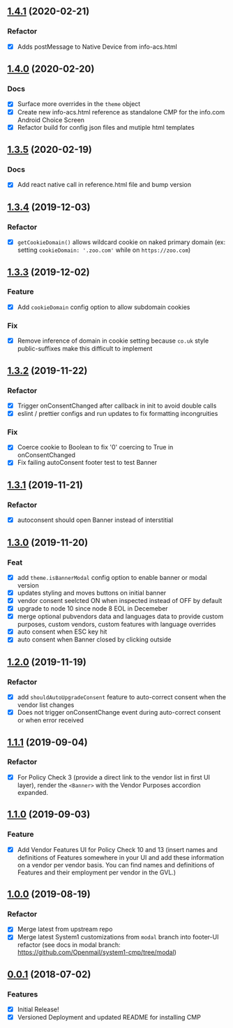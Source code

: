 <a name="1.4.1"></a>

## [1.4.1](https://github.com/openmail/system1-cmp/compare/v1.4.0...v1.4.1) (2020-02-21)

### Refactor

- [x] Adds postMessage to Native Device from info-acs.html

<a name="1.4.0"></a>

## [1.4.0](https://github.com/openmail/system1-cmp/compare/v1.3.5...v1.4.0) (2020-02-20)

### Docs

- [x] Surface more overrides in the `theme` object
- [x] Create new info-acs.html reference as standalone CMP for the info.com Android Choice Screen
- [x] Refactor build for config json files and mutiple html templates

<a name="1.3.5"></a>

## [1.3.5](https://github.com/openmail/system1-cmp/compare/v1.3.4...v1.3.5) (2020-02-19)

### Docs

- [x] Add react native call in reference.html file and bump version

<a name="1.3.4"></a>

## [1.3.4](https://github.com/openmail/system1-cmp/compare/v1.3.3...v1.3.4) (2019-12-03)

### Refactor

- [x] `getCookieDomain()` allows wildcard cookie on naked primary domain (ex: setting `cookieDomain: '.zoo.com'` while on `https://zoo.com`)

<a name="1.3.3"></a>

## [1.3.3](https://github.com/openmail/system1-cmp/compare/v1.3.2...v1.3.3) (2019-12-02)

### Feature

- [x] Add `cookieDomain` config option to allow subdomain cookies

### Fix

- [x] Remove inference of domain in cookie setting because `co.uk` style public-suffixes make this difficult to implement

<a name="1.3.2"></a>

## [1.3.2](https://github.com/openmail/system1-cmp/compare/v1.3.1...v1.3.2) (2019-11-22)

### Refactor

- [x] Trigger onConsentChanged after callback in init to avoid double calls
- [x] eslint / prettier configs and run updates to fix formatting incongruities

### Fix

- [x] Coerce cookie to Boolean to fix '0' coercing to True in onConsentChanged
- [x] Fix failing autoConsent footer test to test Banner

<a name="1.3.1"></a>

## [1.3.1](https://github.com/openmail/system1-cmp/compare/v1.3.0...v1.3.1) (2019-11-21)

### Refactor

- [x] autoconsent should open Banner instead of interstitial

<a name="1.3.0"></a>

## [1.3.0](https://github.com/openmail/system1-cmp/compare/v1.2.0...v1.3.0) (2019-11-20)

### Feat

- [x] add `theme.isBannerModal` config option to enable banner or modal version
- [x] updates styling and moves buttons on initial banner
- [x] vendor consent seelcted ON when inspected instead of OFF by default
- [x] upgrade to node 10 since node 8 EOL in Decemeber
- [x] merge optional pubvendors data and languages data to provide custom purposes, custom vendors, custom features with language overrides
- [x] auto consent when ESC key hit
- [x] auto consent when Banner closed by clicking outside

<a name="1.2.0"></a>

## [1.2.0](https://github.com/openmail/system1-cmp/compare/v1.1.1...v1.2.0) (2019-11-19)

### Refactor

- [x] add `shouldAutoUpgradeConsent` feature to auto-correct consent when the vendor list changes
- [x] Does not trigger onConsentChange event during auto-correct consent or when error received

<a name="1.1.1"></a>

## [1.1.1](https://github.com/openmail/system1-cmp/compare/v1.1.0...v1.1.1) (2019-09-04)

### Refactor

- [x] For Policy Check 3 (provide a direct link to the vendor list in first UI layer), render the `<Banner>` with the Vendor Purposes accordion expanded.

<a name="1.1.0"></a>

## [1.1.0](https://github.com/openmail/system1-cmp/compare/v1.0.0...v1.1.0) (2019-09-03)

### Feature

- [x] Add Vendor Features UI for Policy Check 10 and 13 (insert names and definitions of Features somewhere in your UI and add these information on a vendor per vendor basis. You can find names and definitions of Features and their employment per vendor in the GVL.)

<a name="1.0.0"></a>

## [1.0.0](https://github.com/openmail/system1-cmp/compare/v0.0.1...v1.0.0) (2019-08-19)

### Refactor

- [x] Merge latest from upstream repo
- [x] Merge latest System1 customizations from `modal` branch into footer-UI refactor (see docs in modal branch: https://github.com/Openmail/system1-cmp/tree/modal)

<a name="0.0.1"></a>

## [0.0.1](https://github.com/openmail/system1-cmp/compare/v0.0.0...v0.0.1) (2018-07-02)

### Features

- [x] Initial Release!
- [x] Versioned Deployment and updated README for installing CMP
